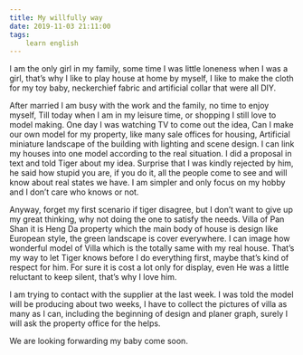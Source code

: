 ```yaml
---
title: My willfully way
date: 2019-11-03 21:11:00
tags:
    learn english
---
```

I am the only girl in my family, some time I
was little loneness when I was a girl, that’s why I like to play house at home
by myself, I like to make the cloth for my toy baby, neckerchief fabric and
artificial collar that were all DIY.

After married I am busy with the work and the
family, no time to enjoy myself, Till today when I am in my leisure time, or
shopping I still love to model making. One day I was watching TV to come out the
idea, Can I make our own model for my property, like many sale offices for
housing, Artificial miniature landscape of the building with lighting and scene
design. I can link my houses into one model according to the real situation. I
did a proposal in text and told Tiger about my idea. Surprise that I was kindly
rejected by him, he said how stupid you are, if you do it, all the people come
to see and will know about real states we have. I am simpler and only focus on
my hobby and I don’t care who knows or not.

Anyway, forget my first scenario if tiger disagree,
but I don’t want to give up my great thinking, why not doing the one to satisfy
the needs. Villa of Pan Shan it is Heng Da property which the main body of
house is design like European style, the green landscape is cover everywhere. I
can image how wonderful model of Villa which is the totally same with my real
house. That’s my way to let Tiger knows before I do everything first, maybe
that’s kind of respect for him. For sure it is cost a lot only for display,
even He was a little reluctant to keep silent, that’s why I love him. 

I am trying to contact with the supplier at the
last week. I was told the model will be producing about two weeks, I have to collect
the pictures of villa as many as I can, including the beginning of design and
planer graph, surely I will ask the property office for the helps.

We are looking forwarding my baby come soon.

 